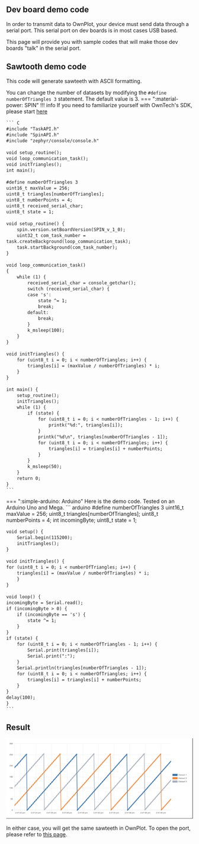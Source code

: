 ## Dev board demo code

In order to transmit data to OwnPlot, your device must send data through a serial port.
This serial port on dev boards is in most cases USB based.

This page will provide you with sample codes that will make those dev boards "talk" in the serial port.

## Sawtooth demo code
This code will generate sawteeth with ASCII formatting.

You can change the number of datasets by modifying the `#define numberOfTriangles 3` statement. The default value is 3.
=== ":material-power: SPIN"
	!!! info
		If you need to familiarize yourself with OwnTech's SDK, please start [here](../../../../core/docs/environment_setup/)

	``` C
	#include "TaskAPI.h"
	#include "SpinAPI.h"
	#include "zephyr/console/console.h"

	void setup_routine();
	void loop_communication_task();
	void initTriangles();
	int main();

	#define numberOfTriangles 3
	uint16_t maxValue = 256;
	uint8_t triangles[numberOfTriangles];
	uint8_t numberPoints = 4;
	uint8_t received_serial_char;
	uint8_t state = 1;

	void setup_routine() {
		spin.version.setBoardVersion(SPIN_v_1_0);
		uint32_t com_task_number = task.createBackground(loop_communication_task);
		task.startBackground(com_task_number);
	}

	void loop_communication_task()
	{
		while (1) {
			received_serial_char = console_getchar();
			switch (received_serial_char) {
			case 's':
				state ^= 1;
				break;
			default:
				break;
			}
			k_msleep(100);
		}
	}

	void initTriangles() {
		for (uint8_t i = 0; i < numberOfTriangles; i++) {
			triangles[i] = (maxValue / numberOfTriangles) * i;
		}
	}

	int main() {
		setup_routine();
		initTriangles();
		while (1) {
			if (state) {
				for (uint8_t i = 0; i < numberOfTriangles - 1; i++) {
					printk("%d:", triangles[i]);
				}
				printk("%d\n", triangles[numberOfTriangles - 1]);
				for (uint8_t i = 0; i < numberOfTriangles; i++) {
					triangles[i] = triangles[i] + numberPoints;
				}
			}
			k_msleep(50);
		}
		return 0;
	}
	```
=== ":simple-arduino: Arduino"
	Here is the demo code. Tested on an Arduino Uno and Mega.
	``` arduino
	#define numberOfTriangles 3
	uint16_t maxValue = 256;
	uint8_t triangles[numberOfTriangles];
	uint8_t numberPoints = 4;
	int incomingByte;
	uint8_t state = 1;

	void setup() {
		Serial.begin(115200);
		initTriangles();
	}

	void initTriangles() {
	for (uint8_t i = 0; i < numberOfTriangles; i++) {
		triangles[i] = (maxValue / numberOfTriangles) * i;
		}
	}

	void loop() {
	incomingByte = Serial.read();
	if (incomingByte > 0) {
		if (incomingByte == 's') {
			state ^= 1;
		}
	}
	if (state) {
		for (uint8_t i = 0; i < numberOfTriangles - 1; i++) {
			Serial.print(triangles[i]);
			Serial.print(":");
		}
		Serial.println(triangles[numberOfTriangles - 1]);
		for (uint8_t i = 0; i < numberOfTriangles; i++) {
			triangles[i] = triangles[i] + numberPoints;
		}
	}
	delay(100);
	}
	```

## Result

![Glorious sawteeth](imgs/OwnPlot_demo_sawteeth.png)

In either case, you will get the same sawteeth in OwnPlot.
To open the port, please refer to [this page](first-steps.md).
